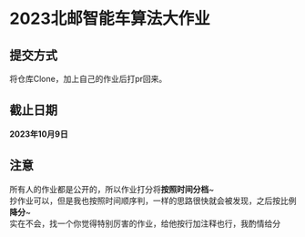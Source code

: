 # 2023北邮智能车算法大作业
## 提交方式
将仓库Clone，加上自己的作业后打pr回来。</br>
## 截止日期
**2023年10月9日**
## 注意
所有人的作业都是公开的，所以作业打分将**按照时间分档**~ </br>
抄作业可以，但是我也按照时间顺序判，一样的思路很快就会被发现，之后按比例**降分**~ </br>
实在不会，找一个你觉得特别厉害的作业，给他按行加注释也行，我酌情给分</br>